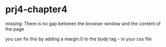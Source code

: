 # prj4-chapter4
missing: There is no gap between the browser window and the content of the page

you can fix this by adding a margin:0 to the body tag - in your css file

